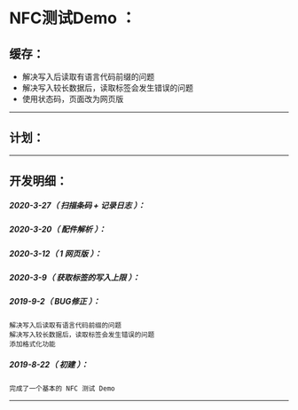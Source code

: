 NFC测试Demo ：
===================================================================

缓存：
-------------------------------------------------------------------

- 解决写入后读取有语言代码前缀的问题
- 解决写入较长数据后，读取标签会发生错误的问题
- 使用状态码，页面改为网页版

*******************************************************************

计划：
-------------------------------------------------------------------


*******************************************************************

开发明细：
-------------------------------------------------------------------

##### 2020-3-27（ 扫描条码 + 记录日志 ）：

##### 2020-3-20（ 配件解析 ）：

##### 2020-3-12（ 1 网页版 ）：

##### 2020-3-9（ 获取标签的写入上限 ）：

##### 2019-9-2（ BUG修正 ）：
	解决写入后读取有语言代码前缀的问题
	解决写入较长数据后，读取标签会发生错误的问题
	添加格式化功能

##### 2019-8-22（ 初建 ）：
	完成了一个基本的 NFC 测试 Demo

*******************************************************************
